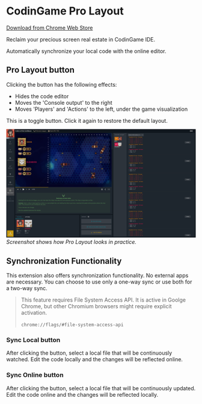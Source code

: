 # CodinGame Pro Layout

[Download from Chrome Web Store](https://chromewebstore.google.com/detail/fleeplnobejocpmlphmbhlnhnimoglpa)

Reclaim your precious screen real estate in CodinGame IDE.

Automatically synchronize your local code with the online editor.

## Pro Layout button

Clicking the button has the following effects:

* Hides the code editor
* Moves the 'Console output' to the right
* Moves 'Players' and 'Actions' to the left, under the game visualization

This is a toggle button. Click it again to restore the default layout.

![screenshot](images/screenshot.png)
*Screenshot shows how Pro Layout looks in practice.*

## Synchronization Functionality

This extension also offers synchronization functionality. No external apps are necessary. You can choose to use only a one-way sync or use both for a two-way sync.

> This feature requires File System Access API. It is active in Goolge Chrome, but other Chromium browsers might require explicit activation.
>
> `chrome://flags/#file-system-access-api`

### Sync Local button

After clicking the button, select a local file that will be continuously watched. Edit the code locally and the changes will be reflected online.

### Sync Online button

After clicking the button, select a local file that will be continuously updated. Edit the code online and the changes will be reflected locally.
